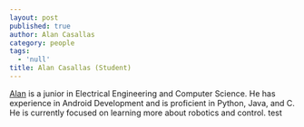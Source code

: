 ```yaml
---
layout: post
published: true
author: Alan Casallas
category: people
tags:
  - 'null'
title: Alan Casallas (Student)
---
```

[Alan](https://github.com/acasallas) is a junior in Electrical Engineering and Computer Science. He has experience in Android Development and is proficient in Python, Java, and C. He is currently focused on learning more about robotics and control. test 

